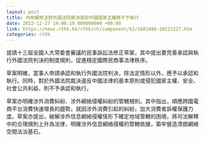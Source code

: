 ```yaml
---
layout: post
title: 內地擬修法對外國法院裁決侵犯中國國家主權將不予執行
date: 2022-12-27 14:06:19.000000000 +08:00
link: https://news.rthk.hk/rthk/ch/component/k2/1681486-20221227.htm
categories: rthk
---
```


提請十三屆全國人大常委會審議的民事訴訟法修正草案，其中提出要完善承認與執行外國法院判決的制度規則，促進穩定國際民商事法律秩序。

草案明確，當事人申請承認和執行外國法院判決，除法定情形以外，應予以承認和執行。同時，對於外國法院裁決違反中國法律的基本原則或侵犯國家主權、安全、社會公共利益，則不予承認和執行。

草案亦明確涉外消費糾紛、涉外網絡侵權糾紛的管轄規則。其中指出，順應跨國電商平台消費快速增長的趨勢，就因涉外消費引起的糾紛，加大消費者訴權保護力度。草案亦提出，破解涉外信息網絡侵權情形下確定地域管轄的困境，將司法解釋中的合理規則上升為法律，明確涉外信息網絡侵權的管轄依據，築牢營造清朗網絡空間法治基石。
